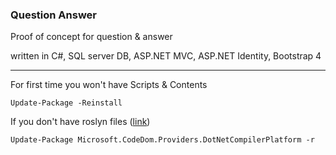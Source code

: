 ### Question Answer 

Proof of concept for question & answer

written in C#, SQL server DB, ASP.NET MVC, ASP.NET Identity, Bootstrap 4

<hr/>

For first time you won't have Scripts & Contents
```
Update-Package -Reinstall
```


If you don't have roslyn files ([link](https://stackoverflow.com/questions/32780315/could-not-find-a-part-of-the-path-bin-roslyn-csc-exe#34391473))
```
Update-Package Microsoft.CodeDom.Providers.DotNetCompilerPlatform -r
```


